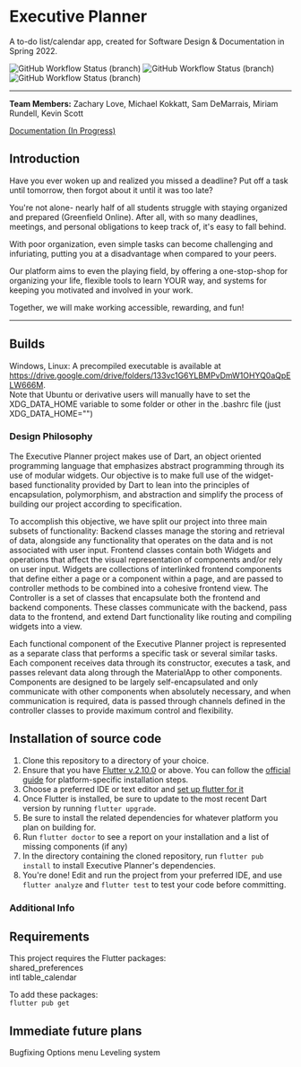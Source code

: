 # Executive Planner

A to-do list/calendar app, created for Software Design & Documentation in Spring 2022.

![GitHub Workflow Status (branch)](https://img.shields.io/github/workflow/status/delexagon/executive-planner/Executive_Planner_Tests/testing?label=Testing&style=flat-square) 
![GitHub Workflow Status (branch)](https://img.shields.io/github/workflow/status/delexagon/executive-planner/Executive_Planner_Tests/development?label=Development%20&style=flat-square)
![GitHub Workflow Status (branch)](https://img.shields.io/github/workflow/status/delexagon/executive-planner/Executive_Planner_Tests/master?label=Master&style=flat-square)


---
**Team Members:** Zachary Love, Michael Kokkatt, Sam DeMarrais, Miriam Rundell, Kevin Scott


[Documentation (In Progress)](https://executive-planner.readthedocs.io/en/latest/) 

## Introduction
Have you ever woken up and realized you missed a deadline? Put off a task until tomorrow, then forgot about it until it was too late?

You're not alone- nearly half of all students struggle with staying organized and prepared (Greenfield Online). After all, with so many deadlines, meetings, and personal obligations to keep track of, it's easy to fall behind.

With poor organization, even simple tasks can become challenging and infuriating, putting you at a disadvantage when compared to your peers. 

Our platform aims to even the playing field, by offering a one-stop-shop for organizing your life, flexible tools to learn YOUR way, and systems for keeping you motivated and involved in your work.

Together, we will make working accessible, rewarding, and fun!

---

## Builds

Windows, Linux: 
A precompiled executable is available at https://drive.google.com/drive/folders/133vc1G6YLBMPvDmW1OHYQ0aQpELW666M.  
Note that Ubuntu or derivative users will manually have to set the XDG_DATA_HOME variable to some folder or other in the .bashrc file (just XDG_DATA_HOME="")

### Design Philosophy

The Executive Planner project makes use of Dart, an object oriented programming language that emphasizes abstract programming through its use of modular widgets. Our objective is to make full use of the widget-based functionality provided by Dart to lean into the principles of encapsulation, polymorphism, and abstraction and simplify the process of building our project according to specification.

To accomplish this objective, we have split our project into three main subsets of functionality:
Backend classes manage the storing and retrieval of data, alongside any functionality that operates on the data and is not associated with user input.
Frontend classes contain both Widgets and operations that affect the visual representation of components and/or rely on user input.
Widgets are collections of interlinked frontend components that define either a page or a component within a page, and are passed to controller methods to be combined into a cohesive frontend view.
The Controller is a set of classes that encapsulate both the frontend and backend components. These classes communicate with the backend, pass data to the frontend, and extend Dart functionality like routing and compiling widgets into a view.

Each functional component of the Executive Planner project is represented as a separate class that performs a specific task or several similar tasks. Each component receives data through its constructor, executes a task, and passes relevant data along through the MaterialApp to other components. Components are designed to be largely self-encapsulated and only communicate with other components when absolutely necessary, and when communication is required, data is passed through channels defined in the controller classes to provide maximum control and flexibility.


## Installation of source code

1. Clone this repository to a directory of your choice.
2. Ensure that you have [Flutter v.2.10.0](https://flutter.dev/) or above. You can follow the [official guide](https://docs.flutter.dev/get-started/install) for platform-specific installation steps.
3. Choose a preferred IDE or text editor and [set up flutter for it](https://docs.flutter.dev/get-started/editor)
4. Once Flutter is installed, be sure to update to the most recent Dart version by running `flutter upgrade`.
5. Be sure to install the related dependencies for whatever platform you plan on building for.
6. Run `flutter doctor` to see a report on your installation and a list of missing components (if any)
7. In the directory containing the cloned repository, run `flutter pub install` to install Executive Planner's dependencies.
8. You're done! Edit and run the project from your preferred IDE, and use `flutter analyze` and `flutter test` to test your code before committing.


### Additional Info

## Requirements

This project requires the Flutter packages:    
shared_preferences  
intl
table_calendar

To add these packages:  
`flutter pub get`

## Immediate future plans  
Bugfixing
Options menu
Leveling system
